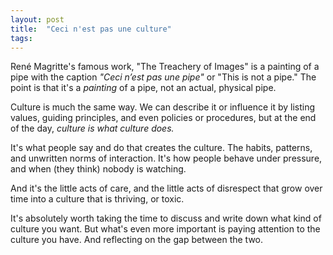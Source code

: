 ```yaml
---
layout: post
title:  "Ceci n'est pas une culture"
tags: 
---
```


René Magritte's famous work, "The Treachery of Images" is a painting of a pipe with the caption *"Ceci n’est pas une pipe"* or "This is not a pipe." The point is that it's a *painting* of a pipe, not an actual, physical pipe.

Culture is much the same way. We can describe it or influence it by listing values, guiding principles, and even policies or procedures, but at the end of the day, *culture is what culture does.* 

It's what people say and do that creates the culture. The habits, patterns, and unwritten norms of interaction. It's how people behave under pressure, and when (they think) nobody is watching.

And it's the little acts of care, and the little acts of disrespect that grow over time into a culture that is thriving, or toxic.

It's absolutely worth taking the time to discuss and write down what kind of culture you want. But what's even more important is paying attention to the culture you have. And reflecting on the gap between the two.
